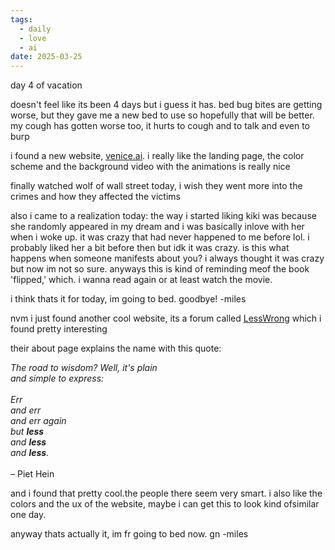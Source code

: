 ```yaml
---
tags:
  - daily
  - love
  - ai
date: 2025-03-25
---
```

day 4 of vacation

doesn't feel like its been 4 days but i guess it has. bed bug bites are getting worse, but they gave me a new bed to use so hopefully that will be better. my cough has gotten worse too, it hurts to cough and to talk and even to burp

i found a new website, [venice.ai](https://venice.ai). i really like the landing page, the color scheme and the background video with the animations is really nice

finally watched wolf of wall street today, i wish they went more into the crimes and how they affected the victims

also i came to a realization today:
the way i started liking kiki was because she randomly appeared in my dream and i was basically inlove with her when i woke up. it was crazy that had never happened to me before lol. i probably liked her a bit before then but idk it was crazy. is this what happens when someone manifests about you? i always thought it was crazy but now im not so sure. anyways this is kind of reminding meof the book 'flipped,' which. i wanna read again or at least watch the movie.

i think thats it for today, im going to bed. goodbye!
-miles

nvm i just found another cool website, its a forum called [LessWrong](https://lesswrong.com) which i found pretty interesting 

their about page explains the name with this quote:


><center>
_The road to wisdom? Well, it's plain_<br>﻿_and simple to express:_  <br>  <br>﻿_Err_  <br>﻿_and err_  <br>﻿_and err again_  <br>﻿_but **less**_  <br>﻿_and **less**_  <br>﻿_and **less**._  <br>  <br>– Piet Hein
</center>

and i found that pretty cool.the people there seem very smart. i also like the colors and the ux of the website, maybe i can get this to look kind ofsimilar one day. 

anyway thats actually it, im fr going to bed now. gn
-miles